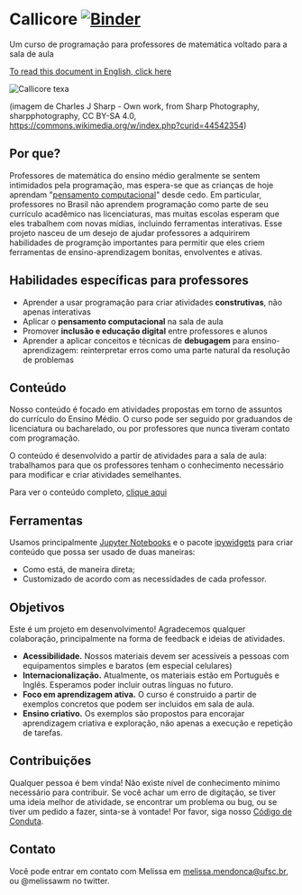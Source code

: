 # Callicore [![Binder](https://mybinder.org/badge_logo.svg)](https://mybinder.org/v2/gh/melissawm/callicore/master)
Um curso de programação para professores de matemática voltado para a sala de aula

[To read this document in English, click here](README.md)

![Callicore texa](https://github.com/melissawm/callicore/blob/master/640px-Texa_eighty-eight_(Callicore_texa).jpg)

(imagem de Charles J Sharp - Own work, from Sharp Photography, sharpphotography, CC BY-SA 4.0, https://commons.wikimedia.org/w/index.php?curid=44542354)

## Por que? 

Professores de matemática do ensino médio geralmente se sentem intimidados pela programação, mas espera-se que as crianças de hoje aprendam "[pensamento computacional](https://pt.wikipedia.org/wiki/Pensamento_computacional)" desde cedo. Em particular, professores no Brasil não aprendem programação como parte de seu currículo acadêmico nas licenciaturas, mas muitas escolas esperam que eles trabalhem com novas mídias, incluindo ferramentas interativas. Esse projeto nasceu de um desejo de ajudar professores a adquirirem habilidades de programção importantes para permitir que eles criem ferramentas de ensino-aprendizagem bonitas, envolventes e ativas.

## Habilidades específicas para professores

- Aprender a usar programação para criar atividades **construtivas**, não apenas interativas
- Aplicar o **pensamento computacional** na sala de aula
- Promover **inclusão e educação digital** entre professores e alunos
- Aprender a aplicar conceitos e técnicas de **debugagem** para ensino-aprendizagem: reinterpretar erros como uma parte natural da resolução de problemas

## Conteúdo

Nosso conteúdo é focado em atividades propostas em torno de assuntos do currículo do Ensino Médio. O curso pode ser seguido por graduandos de licenciatura ou bacharelado, ou por professores que nunca tiveram contato com programação.

O conteúdo é desenvolvido a partir de atividades para a sala de aula: trabalhamos para que os professores tenham o conhecimento necessário para modificar e criar atividades semelhantes. 

Para ver o conteúdo completo, [clique aqui](index_pt_br.md)

## Ferramentas
Usamos principalmente [Jupyter Notebooks](https://jupyter.org/) e o pacote [ipywidgets](https://ipywidgets.readthedocs.io) para criar conteúdo que possa ser usado de duas maneiras:
- Como está, de maneira direta;
- Customizado de acordo com as necessidades de cada professor.

## Objetivos

Este é um projeto em desenvolvimento! Agradecemos qualquer colaboração, principalmente na forma de feedback e ideias de atividades.
- **Acessibilidade.** Nossos materiais devem ser acessíveis a pessoas com equipamentos simples e baratos (em especial celulares)
- **Internacionalização.** Atualmente, os materiais estão em Português e Inglês. Esperamos poder incluir outras línguas no futuro.
- **Foco em aprendizagem ativa.** O curso é construido a partir de exemplos concretos que podem ser incluidos em sala de aula.
- **Ensino criativo.** Os exemplos são propostos para encorajar aprendizagem criativa e exploração, não apenas a execução e repetição de tarefas.

## Contribuições

Qualquer pessoa é bem vinda! Não existe nível de conhecimento mínimo necessário para contribuir. Se você achar um erro de digitação, se tiver uma ideia melhor de atividade, se encontrar um problema ou bug, ou se tiver um pedido a fazer, sinta-se à vontade! Por favor, siga nosso [Código de Conduta](codigo_de_conduta.md).

## Contato

Você pode entrar em contato com Melissa em melissa.mendonca@ufsc.br, ou @melissawm no twitter.
